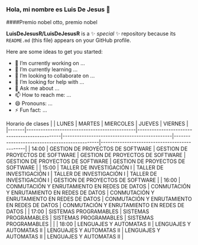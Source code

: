 ### Hola, mi nombre es Luis De Jesus 👋
####Premio nobel otto, premio nobel

**LuisDeJesusR/LuisDeJesusR** is a ✨ _special_ ✨ repository because its `README.md` (this file) appears on your GitHub profile.

Here are some ideas to get you started:

- 🔭 I’m currently working on ...
- 🌱 I’m currently learning ...
- 👯 I’m looking to collaborate on ...
- 🤔 I’m looking for help with ...
- 💬 Ask me about ...
- 📫 How to reach me: ...
- 😄 Pronouns: ...
- ⚡ Fun fact: ...

Horario de clases
|       | LUNES                                        | MARTES                                       | MIERCOLES                                    | JUEVES                                       | VIERNES                                      |
|-------|----------------------------------------------|----------------------------------------------|----------------------------------------------|----------------------------------------------|----------------------------------------------|
| 14:00 | GESTION DE PROYECTOS DE  SOFTWARE            | GESTION DE PROYECTOS DE SOFTWARE             | GESTION DE PROYECTOS DE  SOFTWARE            | GESTION DE PROYECTOS DE SOFTWARE             | GESTION DE PROYECTOS DE SOFTWARE             |
| 15:00 | TALLER DE INVESTIGACIÓN I                    | TALLER DE INVESTIGACIÓN I                    | TALLER DE INVESTIGACIÓN I                    | TALLER DE INVESTIGACIÓN I                    | GESTION DE PROYECTOS DE SOFTWARE             |
| 16:00 | CONMUTACIÓN Y ENRUTAMIENTO EN REDES DE DATOS | CONMUTACIÓN Y ENRUTAMIENTO EN REDES DE DATOS | CONMUTACIÓN Y ENRUTAMIENTO EN REDES DE DATOS | CONMUTACIÓN Y ENRUTAMIENTO EN REDES DE DATOS | CONMUTACIÓN Y ENRUTAMIENTO EN REDES DE DATOS |
| 17:00 | SISTEMAS PROGRAMABLES                        | SISTEMAS PROGRAMABLES                        | SISTEMAS PROGRAMABLES                        | SISTEMAS PROGRAMABLES                        |                                              |
| 18:00 | LENGUAJES Y AUTOMATAS II                     | LENGUAJES Y AUTOMATAS II                     | LENGUAJES Y AUTOMATAS II                     | LENGUAJES Y AUTOMATAS II                     | LENGUAJES Y AUTOMATAS II                     |
